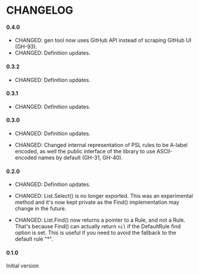 # CHANGELOG

#### 0.4.0

- CHANGED: gen tool now uses GitHub API instead of scraping GitHub UI (GH-93).
- CHANGED: Definition updates.

#### 0.3.2

- CHANGED: Definition updates.

#### 0.3.1

- CHANGED: Definition updates.

#### 0.3.0

- CHANGED: Definition updates.

- CHANGED: Changed internal representation of PSL rules to be A-label encoded, as well the public interface of the library to use ASCII-encoded names by default (GH-31, GH-40).

#### 0.2.0

- CHANGED: Definition updates.

- CHANGED: List.Select() is no longer exported. This was an experimental method and it's now kept private as the Find() implementation may change in the future.

- CHANGED: List.Find() now returns a pointer to a Rule, and not a Rule. That's because Find() can actually return `nil` if the DefaultRule find option is set. This is useful if you need to avoid the fallback to the default rule "*".

#### 0.1.0

Initial version
